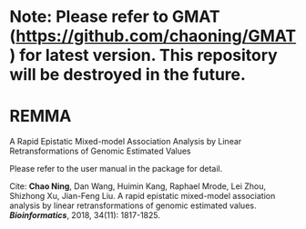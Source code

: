 # Note: Please refer to GMAT (https://github.com/chaoning/GMAT) for latest version. This repository will be destroyed in the future.


# **REMMA**

A Rapid Epistatic Mixed-model Association Analysis by Linear Retransformations of Genomic Estimated Values

Please refer to the user manual in the package for detail.

Cite: **Chao Ning**, Dan Wang, Huimin Kang, Raphael Mrode, Lei Zhou, Shizhong Xu, Jian-Feng Liu. A rapid epistatic mixed-model association analysis by linear retransformations of genomic estimated values. ***Bioinformatics***, 2018, 34(11): 1817-1825.
